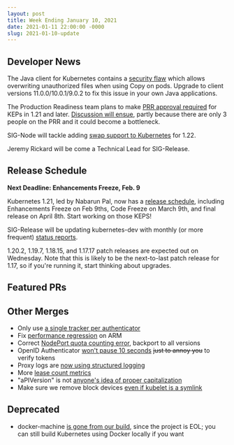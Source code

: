```yaml
---
layout: post
title: Week Ending January 10, 2021
date: 2021-01-11 22:00:00 -0000
slug: 2021-01-10-update
---
```


## Developer News

The Java client for Kubernetes contains a [security flaw](https://groups.google.com/g/kubernetes-dev/c/uQmyI0qhNv4) which allows overwriting unauthorized files when using Copy on pods.  Upgrade to client versions 11.0.0/10.0.1/9.0.2 to fix this issue in your own Java applications.

The Production Readiness team plans to make [PRR approval required](https://github.com/kubernetes/community/pull/5368) for KEPs in 1.21 and later.  [Discussion will ensue](https://groups.google.com/g/kubernetes-dev/c/8uI9q0Idy0k), partly because there are only 3 people on the PRR and it could become a bottleneck.

SIG-Node will tackle adding [swap support to Kubernetes](https://docs.google.com/document/d/1CZtRtC8W8FwW_VWQLKP9DW_2H-hcLBcH9KBbukie67M/edit#) for 1.22.

Jeremy Rickard will be come a Technical Lead for SIG-Release.

## Release Schedule

**Next Deadline: Enhancements Freeze, Feb. 9**

Kubernetes 1.21, led by Nabarun Pal, now has a [release schedule](https://github.com/kubernetes/sig-release/tree/master/releases/release-1.21), including Enhancements Freeze on Feb 9ths, Code Freeze on March 9th, and final release on April 8th.  Start working on those KEPS!

SIG-Release will be updating kubernetes-dev with monthly (or more frequent) [status reports](https://groups.google.com/g/kubernetes-dev/c/q_UqG6ZnSA0).

1.20.2, 1.19.7, 1.18.15, and 1.17.17 patch releases are expected out on Wednesday.  Note that this is likely to be the next-to-last patch release for 1.17, so if you're running it, start thinking about upgrades.

## Featured PRs


## Other Merges

* Only use [a single tracker per authenticator](https://github.com/kubernetes/kubernetes/pull/97857)
* Fix [performance regression](https://github.com/kubernetes/kubernetes/pull/97860) on ARM
* Correct [NodePort quota counting error](https://github.com/kubernetes/kubernetes/pull/97451), backport to all versions
* OpenID Authenticator [won't pause 10 seconds](https://github.com/kubernetes/kubernetes/pull/97693) ~~just to annoy you~~ to verify tokens
* Proxy logs are [now using structured logging](https://github.com/kubernetes/kubernetes/pull/97678)
* More [lease count metrics](https://github.com/kubernetes/kubernetes/pull/97480)
* "aPIVersion" is not [anyone's idea of proper capitalization](https://github.com/kubernetes/kubernetes/pull/97379)
* Make sure we remove block devices [even if kubelet is a symlink](https://github.com/kubernetes/kubernetes/pull/96889)

## Deprecated

* docker-machine [is gone from our build](https://github.com/kubernetes/kubernetes/pull/97618), since the project is EOL; you can still build Kubernetes using Docker locally if you want

